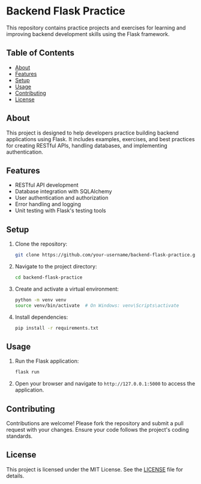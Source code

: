 # Backend Flask Practice

This repository contains practice projects and exercises for learning and improving backend development skills using the Flask framework.

## Table of Contents
- [About](#about)
- [Features](#features)
- [Setup](#setup)
- [Usage](#usage)
- [Contributing](#contributing)
- [License](#license)

## About
This project is designed to help developers practice building backend applications using Flask. It includes examples, exercises, and best practices for creating RESTful APIs, handling databases, and implementing authentication.

## Features
- RESTful API development
- Database integration with SQLAlchemy
- User authentication and authorization
- Error handling and logging
- Unit testing with Flask's testing tools

## Setup
1. Clone the repository:
    ```bash
    git clone https://github.com/your-username/backend-flask-practice.git
    ```
2. Navigate to the project directory:
    ```bash
    cd backend-flask-practice
    ```
3. Create and activate a virtual environment:
    ```bash
    python -m venv venv
    source venv/bin/activate  # On Windows: venv\Scripts\activate
    ```
4. Install dependencies:
    ```bash
    pip install -r requirements.txt
    ```

## Usage
1. Run the Flask application:
    ```bash
    flask run
    ```
2. Open your browser and navigate to `http://127.0.0.1:5000` to access the application.

## Contributing
Contributions are welcome! Please fork the repository and submit a pull request with your changes. Ensure your code follows the project's coding standards.

## License
This project is licensed under the MIT License. See the [LICENSE](LICENSE) file for details.